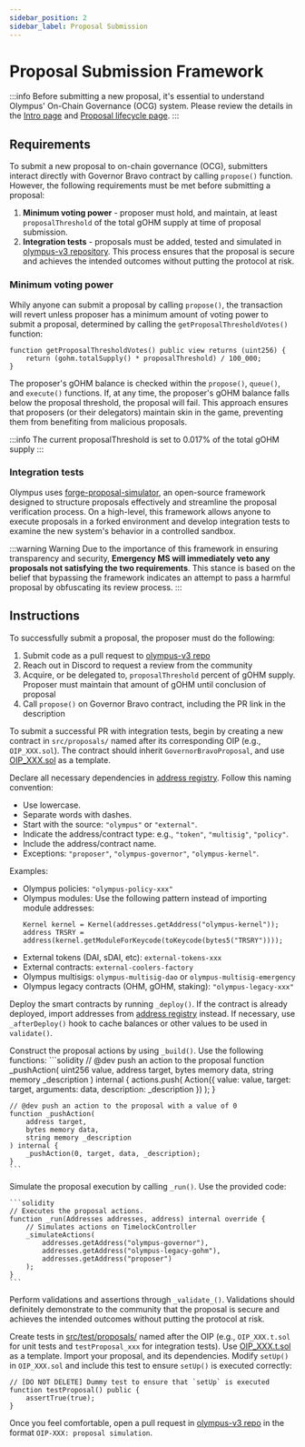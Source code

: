 ```yaml
---
sidebar_position: 2
sidebar_label: Proposal Submission
---
```


# Proposal Submission Framework
:::info
Before submitting a new proposal, it's essential to understand Olympus' On-Chain Governance (OCG) system. Please review the details in the [Intro page](./00_governance.md) and [Proposal lifecycle page](./proposal_lifecycle).
:::


## Requirements
To submit a new proposal to on-chain governance (OCG), submitters interact directly with Governor Bravo contract by calling `propose()` function. However, the following requirements must be met before submitting a proposal:

1. **Minimum voting power** - proposer must hold, and maintain, at least `proposalThreshold` of the total gOHM supply at time of proposal submission.
2. **Integration tests** - proposals must be added, tested and simulated in [olympus-v3 repository](https://github.com/OlympusDAO/olympus-v3/). This process ensures that the proposal is secure and achieves the intended outcomes without putting the protocol at risk.

### Minimum voting power
Whily anyone can submit a proposal by calling `propose()`, the transaction will revert unless proposer has a minimum amount of voting power to submit a proposal, determined by calling the `getProposalThresholdVotes()` function:

```solidity
function getProposalThresholdVotes() public view returns (uint256) {
    return (gohm.totalSupply() * proposalThreshold) / 100_000;
}
```

The proposer's gOHM balance is checked within the `propose()`, `queue()`, and `execute()` functions. If, at any time, the proposer's gOHM balance falls below the proposal threshold, the proposal will fail. This approach ensures that proposers (or their delegators) maintain skin in the game, preventing them from benefiting from malicious proposals.

:::info
The current proposalThreshold is set to 0.017% of the total gOHM supply
:::

### Integration tests
Olympus uses [forge-proposal-simulator](https://solidity-labs.gitbook.io/forge-proposal-simulator/), an open-source framework designed to structure proposals effectively and streamline the proposal verification process. On a high-level, this framework allows anyone to execute proposals in a forked environment and develop integration tests to examine the new system's behavior in a controlled sandbox.

:::warning Warning
Due to the importance of this framework in ensuring transparency and security, **Emergency MS will immediately veto any proposals not satisfying the two requirements**. This stance is based on the belief that bypassing the framework indicates an attempt to pass a harmful proposal by obfuscating its review process.
:::

## Instructions
To successfully submit a proposal, the proposer must do the following:

1. Submit code as a pull request to [olympus-v3 repo](https://github.com/OlympusDAO/olympus-v3)
2. Reach out in Discord to request a review from the community
3. Acquire, or be delegated to, `proposalThreshold` percent of gOHM supply. Proposer must maintain that amount of gOHM until conclusion of proposal
4. Call `propose()` on Governor Bravo contract, including the PR link in the description

To submit a successful PR with integration tests, begin by creating a new contract in `src/proposals/` named after its corresponding OIP (e.g., `OIP_XXX.sol`). The contract should inherit `GovernorBravoProposal`, and use [OIP_XXX.sol](./OIP_XXX.sol) as a template. 

Declare all necessary dependencies in [address registry](https://github.com/OlympusDAO/olympus-v3/blob/master/src/proposals/addresses.json). Follow this naming convention:
- Use lowercase.
- Separate words with dashes.
- Start with the source: `"olympus"` or `"external"`.
- Indicate the address/contract type: e.g., `"token"`, `"multisig"`, `"policy"`.
- Include the address/contract name.
- Exceptions: `"proposer"`, `"olympus-governor"`, `"olympus-kernel"`.

Examples:
- Olympus policies: `"olympus-policy-xxx"`
- Olympus modules: Use the following pattern instead of importing module addresses:
    ```solidity
    Kernel kernel = Kernel(addresses.getAddress("olympus-kernel"));
    address TRSRY = address(kernel.getModuleForKeycode(toKeycode(bytes5("TRSRY"))));
    ```
- External tokens (DAI, sDAI, etc): `external-tokens-xxx`
- External contracts: `external-coolers-factory`
- Olympus multisigs: `olympus-multisig-dao` or `olympus-multisig-emergency`
- Olympus legacy contracts (OHM, gOHM, staking): `"olympus-legacy-xxx"`

Deploy the smart contracts by running `_deploy()`. If the contract is already deployed, import addresses from [address registry](https://github.com/OlympusDAO/olympus-v3/blob/master/src/proposals/addresses.json) instead. If necessary, use `_afterDeploy()` hook to cache balances or other values to be used in `validate()`.

Construct the proposal actions by using `_build()`. Use the following functions:
    ```solidity
    // @dev push an action to the proposal
    function _pushAction(
        uint256 value,
        address target,
        bytes memory data,
        string memory _description
    ) internal {
        actions.push(
            Action({
                value: value,
                target: target,
                arguments: data,
                description: _description
            })
        );
    }

    // @dev push an action to the proposal with a value of 0
    function _pushAction(
        address target,
        bytes memory data,
        string memory _description
    ) internal {
        _pushAction(0, target, data, _description);
    }
    ```

Simulate the proposal execution by calling `_run()`. Use the provided code:

    ```solidity
    // Executes the proposal actions.
    function _run(Addresses addresses, address) internal override {
        // Simulates actions on TimelockController
        _simulateActions(
            addresses.getAddress("olympus-governor"),
            addresses.getAddress("olympus-legacy-gohm"),
            addresses.getAddress("proposer")
        );
    }
    ```

Perform validations and assertions through `_validate_()`. Validations should definitely demonstrate to the community that the proposal is secure and achieves the intended outcomes without putting the protocol at risk.

Create tests in [src/test/proposals/](https://github.com/OlympusDAO/olympus-v3/tree/master/src/test/proposals) named after the OIP (e.g., `OIP_XXX.t.sol` for unit tests and `testProposal_xxx` for integration tests). Use [OIP_XXX.t.sol](https://github.com/OlympusDAO/olympus-v3/tree/master/src/test/proposals/OIP_XXX.t.sol) as a template. Import your proposal, and its dependencies. Modify `setUp()` in `OIP_XXX.sol` and include this test to ensure `setUp()` is executed correctly:

```solidity
// [DO NOT DELETE] Dummy test to ensure that `setUp` is executed
function testProposal() public {
    assertTrue(true);
}
```

Once you feel comfortable, open a pull request in [olympus-v3 repo](https://github.com/OlympusDAO/olympus-v3) in the format `OIP-XXX: proposal simulation`.

